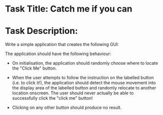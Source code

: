 # Task Title: Catch me if you can

# Task Description: 

Write a simple application that creates the following GUI:

The application should have the following behaviour:
- On initialisation, the application should randomly choose where to locate the
"Click Me" button.

- When the user attempts to follow the instruction on the labelled button (i.e. to
click it!), the application should detect the mouse movement into the display
area of the labelled button and randomly relocate to another location onscreen.
The user should never actually be able to successfully click the "click me" button!

- Clicking on any other button should produce no result.
